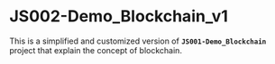 # JS002-Demo_Blockchain_v1

This is a simplified and customized version of **`JS001-Demo_Blockchain`** project that explain the concept of blockchain.